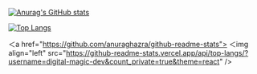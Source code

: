 [![Anurag's GitHub stats](https://github-readme-stats.vercel.app/api?username=digital-magic-dev)](https://github.com/anuraghazra/github-readme-stats)

[![Top Langs](https://github-readme-stats.vercel.app/api/top-langs/?username=digital-magic-dev&count_private=true)](https://github.com/anuraghazra/github-readme-stats)

＜a href="https://github.com/anuraghazra/github-readme-stats">
  ＜img align="left" src="https://github-readme-stats.vercel.app/api/top-langs/?username=digital-magic-dev&count_private=true&theme=react" />
